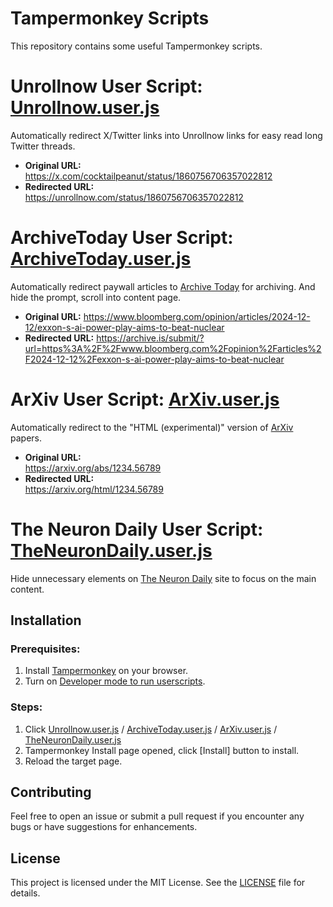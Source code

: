 # Tampermonkey Scripts

This repository contains some useful Tampermonkey scripts.

# Unrollnow User Script: [Unrollnow.user.js](https://github.com/ChrisTorng/TampermonkeyScripts/raw/main/src/Unrollnow.user.js)

Automatically redirect X/Twitter links into Unrollnow links for easy read long Twitter threads.

- **Original URL:**  
  https://x.com/cocktailpeanut/status/1860756706357022812
- **Redirected URL:**  
  https://unrollnow.com/status/1860756706357022812

# ArchiveToday User Script: [ArchiveToday.user.js](https://github.com/ChrisTorng/TampermonkeyScripts/raw/main/src/ArchiveToday.user.js)

Automatically redirect paywall articles to [Archive Today](https://archive.is) for archiving. And hide the prompt, scroll into content page.

- **Original URL:**
  https://www.bloomberg.com/opinion/articles/2024-12-12/exxon-s-ai-power-play-aims-to-beat-nuclear
- **Redirected URL:**
  https://archive.is/submit/?url=https%3A%2F%2Fwww.bloomberg.com%2Fopinion%2Farticles%2F2024-12-12%2Fexxon-s-ai-power-play-aims-to-beat-nuclear

# ArXiv User Script: [ArXiv.user.js](https://github.com/ChrisTorng/TampermonkeyScripts/raw/main/src/ArXiv.user.js)

Automatically redirect to the "HTML (experimental)" version of [ArXiv](https://arxiv.org/) papers.

- **Original URL:**  
  https://arxiv.org/abs/1234.56789
- **Redirected URL:**  
  https://arxiv.org/html/1234.56789

# The Neuron Daily User Script: [TheNeuronDaily.user.js](https://github.com/ChrisTorng/TampermonkeyScripts/raw/main/src/TheNeuronDaily.user.js)

Hide unnecessary elements on [The Neuron Daily](https://www.theneurondaily.com/) site to focus on the main content.

## Installation

### Prerequisites:
1. Install [Tampermonkey](https://www.tampermonkey.net/) on your browser.
2. Turn on [Developer mode to run userscripts](https://www.tampermonkey.net/faq.php#Q209).

### Steps:

1. Click [Unrollnow.user.js](https://github.com/ChrisTorng/TampermonkeyScripts/raw/main/src/Unrollnow.user.js) / [ArchiveToday.user.js](https://github.com/ChrisTorng/TampermonkeyScripts/raw/main/src/ArchiveToday.user.js) / [ArXiv.user.js](https://github.com/ChrisTorng/TampermonkeyScripts/raw/main/src/ArXiv.user.js) / [TheNeuronDaily.user.js](https://github.com/ChrisTorng/TampermonkeyScripts/raw/main/src/TheNeuronDaily.user.js)
3. Tampermonkey Install page opened, click [Install] button to install.
4. Reload the target page.

## Contributing

Feel free to open an issue or submit a pull request if you encounter any bugs or have suggestions for enhancements.

## License

This project is licensed under the MIT License. See the [LICENSE](LICENSE) file for details.